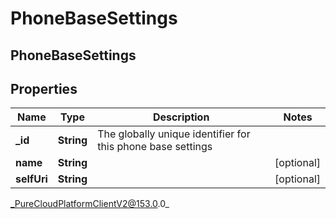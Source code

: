 # PhoneBaseSettings

## PhoneBaseSettings

## Properties

|Name | Type | Description | Notes|
|------------ | ------------- | ------------- | -------------|
| **_id** | **String** | The globally unique identifier for this phone base settings | |
| **name** | **String** |  | [optional] |
| **selfUri** | **String** |  | [optional] |



_PureCloudPlatformClientV2@153.0.0_

